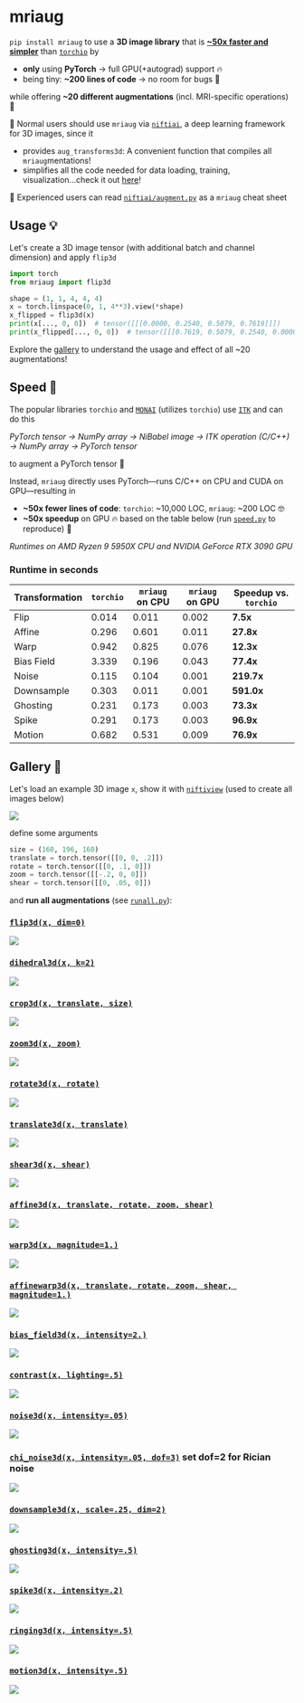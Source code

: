# mriaug
`pip install mriaug` to use a **3D image library** that is **[~50x faster and simpler](https://github.com/codingfisch/mriaug?tab=readme-ov-file#speed-)** than [`torchio`](https://github.com/fepegar/torchio) by

- **only** using **PyTorch** → full GPU(+autograd) support 🔥
- being tiny: **~200 lines of code** → no room for bugs 🐛
    
while offering **~20 different augmentations** (incl. MRI-specific operations) 🩻

👶 Normal users should use `mriaug` via [`niftiai`](https://github.com/codingfisch/niftiai), a deep learning framework for 3D images, since it
- provides `aug_transforms3d`: A convenient function that compiles all `mriaug`mentations!
- simplifies all the code needed for data loading, training, visualization...check it out [here](https://github.com/codingfisch/niftiai)!

👴 Experienced users can read [`niftiai/augment.py`](https://github.com/codingfisch/niftiai/blob/main/niftiai/augment.py) as a `mriaug` cheat sheet

## Usage 💡
Let's create a 3D image tensor (with additional batch and channel dimension) and apply `flip3d`
```python
import torch
from mriaug import flip3d

shape = (1, 1, 4, 4, 4)
x = torch.linspace(0, 1, 4**3).view(*shape)
x_flipped = flip3d(x)
print(x[..., 0, 0])  # tensor([[[0.0000, 0.2540, 0.5079, 0.7619]]])
print(x_flipped[..., 0, 0])  # tensor([[[0.7619, 0.5079, 0.2540, 0.0000]]])
```
Explore the [gallery](https://github.com/codingfisch/mriaug?tab=readme-ov-file#gallery-) to understand the usage and effect of all ~20 augmentations!

## Speed 💨
The popular libraries `torchio` and [`MONAI`](https://github.com/Project-MONAI/MONAI) (utilizes `torchio`) use [`ITK`](https://github.com/SimpleITK/SimpleITK) and can do this

*PyTorch tensor → NumPy array → NiBabel image → ITK operation (C/C++) → NumPy array → PyTorch tensor*

to augment a PyTorch tensor 🤦

Instead, `mriaug` directly uses PyTorch—runs C/C++ on CPU and CUDA on GPU—resulting in
- **~50x fewer lines of code**: `torchio`: ~10,000 LOC, `mriaug`: ~200 LOC 🤓
- **~50x speedup** on GPU 🔥 based on the table below (run [`speed.py`](https://github.com/codingfisch/mriaug/blob/main/runall.py) to reproduce) 💨

*Runtimes on AMD Ryzen 9 5950X CPU and NVIDIA GeForce RTX 3090 GPU*

### Runtime in seconds

| Transformation | `torchio` | `mriaug` on CPU | `mriaug` on GPU | Speedup vs. `torchio` |
|----------------|-----------|-----------------|-----------------|-----------------------|
| Flip           | 0.014     | 0.011           | 0.002           | **7.5x**              |
| Affine         | 0.296     | 0.601           | 0.011           | **27.8x**             |
| Warp           | 0.942     | 0.825           | 0.076           | **12.3x**             |
| Bias Field     | 3.339     | 0.196           | 0.043           | **77.4x**             |
| Noise          | 0.115     | 0.104           | 0.001           | **219.7x**            |
| Downsample     | 0.303     | 0.011           | 0.001           | **591.0x**            |
| Ghosting       | 0.231     | 0.173           | 0.003           | **73.3x**             |
| Spike          | 0.291     | 0.173           | 0.003           | **96.9x**             |
| Motion         | 0.682     | 0.531           | 0.009           | **76.9x**             |

## Gallery 🧠

Let's load an example 3D image `x`, show it with [`niftiview`](https://github.com/codingfisch/niftiview) (used to create all images below)

![](data/original.png)

define some arguments

```python
size = (160, 196, 160)
translate = torch.tensor([[0, 0, .2]])
rotate = torch.tensor([[0, .1, 0]])
zoom = torch.tensor([[-.2, 0, 0]])
shear = torch.tensor([[0, .05, 0]])
```

and **run all augmentations** (see [`runall.py`](https://github.com/codingfisch/mriaug/blob/main/runall.py)):

### [`flip3d(x, dim=0)`](https://github.com/codingfisch/mriaug_beta/blob/main/mriaug/core.py#L7)
![](data/flip.png)

### [`dihedral3d(x, k=2)`](https://github.com/codingfisch/mriaug_beta/blob/main/mriaug/core.py#L12)
![](data/dihedral.png)

### [`crop3d(x, translate, size)`](https://github.com/codingfisch/mriaug_beta/blob/main/mriaug/core.py#L21)
![](data/crop.png)

### [`zoom3d(x, zoom)`](https://github.com/codingfisch/mriaug_beta/blob/main/mriaug/core.py#L47)
![](data/zoom.png)

### [`rotate3d(x, rotate)`](https://github.com/codingfisch/mriaug_beta/blob/main/mriaug/core.py#L41)
![](data/rotate.png)

### [`translate3d(x, translate)`](https://github.com/codingfisch/mriaug_beta/blob/main/mriaug/core.py#L35)
![](data/translate.png)

### [`shear3d(x, shear)`](https://github.com/codingfisch/mriaug_beta/blob/main/mriaug/core.py#L53)
![](data/shear.png)

### [`affine3d(x, translate, rotate, zoom, shear)`](https://github.com/codingfisch/mriaug_beta/blob/main/mriaug/core.py#L59)
![](data/affine.png)

### [`warp3d(x, magnitude=1.)`](https://github.com/codingfisch/mriaug_beta/blob/main/mriaug/core.py#L66)
![](data/warp.png)

### [`affinewarp3d(x, translate, rotate, zoom, shear, magnitude=1.)`](https://github.com/codingfisch/mriaug_beta/blob/main/mriaug/core.py#L73)
![](data/affinewarp.png)

### [`bias_field3d(x, intensity=2.)`](https://github.com/codingfisch/mriaug_beta/blob/main/mriaug/core.py#L111)
![](data/bias_field.png)

### [`contrast(x, lighting=.5)`](https://github.com/codingfisch/mriaug_beta/blob/main/mriaug/core.py#L88)
![](data/contrast.png)

### [`noise3d(x, intensity=.05)`](https://github.com/codingfisch/mriaug_beta/blob/main/mriaug/core.py#L92)
![](data/noise.png)

### [`chi_noise3d(x, intensity=.05, dof=3)`](https://github.com/codingfisch/mriaug_beta/blob/main/mriaug/core.py#L96) set dof=2 for Rician noise
![](data/chi_noise.png)

### [`downsample3d(x, scale=.25, dim=2)`](https://github.com/codingfisch/mriaug_beta/blob/main/mriaug/core.py#L101)
![](data/downsample.png)

### [`ghosting3d(x, intensity=.5)`](https://github.com/codingfisch/mriaug_beta/blob/main/mriaug/core.py#L117)
![](data/ghosting.png)

### [`spike3d(x, intensity=.2)`](https://github.com/codingfisch/mriaug_beta/blob/main/mriaug/core.py#L126)
![](data/spike.png)

### [`ringing3d(x, intensity=.5)`](https://github.com/codingfisch/mriaug_beta/blob/main/mriaug/core.py#L138)
![](data/ringing.png)

### [`motion3d(x, intensity=.5)`](https://github.com/codingfisch/mriaug_beta/blob/main/mriaug/core.py#L149)
![](data/motion.png)
